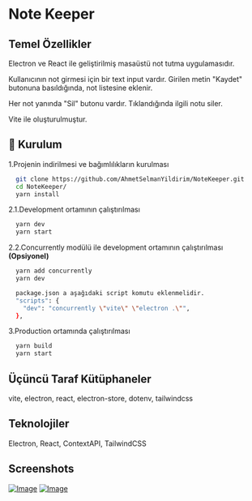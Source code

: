 # Note Keeper

## Temel Özellikler

Electron ve React ile geliştirilmiş masaüstü not tutma uygulamasıdır.

Kullanıcının not girmesi için bir text input vardır. Girilen metin "Kaydet" butonuna basıldığında, not listesine eklenir.

Her not yanında "Sil" butonu vardır. Tıklandığında ilgili notu siler.

Vite ile oluşturulmuştur.

## 🚀 Kurulum

1.Projenin indirilmesi ve bağımlılıkların kurulması

```bash
  git clone https://github.com/AhmetSelmanYildirim/NoteKeeper.git
  cd NoteKeeper/
  yarn install
```

2.1.Development ortamının çalıştırılması

```bash
  yarn dev
  yarn start
```

2.2.Concurrently modülü ile development ortamının çalıştırılması **(Opsiyonel)**

```bash
  yarn add concurrently
  yarn dev

  package.json a aşağıdaki script komutu eklenmelidir.
  "scripts": {
    "dev": "concurrently \"vite\" \"electron .\"",
  },
```

3.Production ortamında çalıştırılması

```bash
  yarn build
  yarn start
```

## Üçüncü Taraf Kütüphaneler

vite, electron, react, electron-store, dotenv, tailwindcss

## Teknolojiler

Electron, React, ContextAPI, TailwindCSS

## Screenshots

[![Image](https://i.hizliresim.com/57zj1zf.png)](https://hizliresim.com/57zj1zf)
[![Image](https://i.hizliresim.com/iyckunq.png)](https://hizliresim.com/iyckunq)
